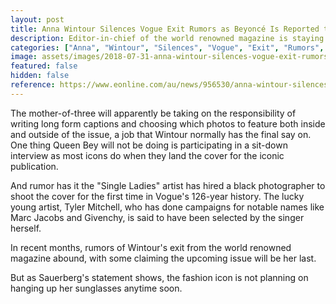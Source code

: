 ```yaml
---
layout: post
title: Anna Wintour Silences Vogue Exit Rumors as Beyoncé Is Reported to Land September Issue Cover
description: Editor-in-chief of the world renowned magazine is staying in her position indefinitely
categories: ["Anna", "Wintour", "Silences", "Vogue", "Exit", "Rumors", "Beyonce", "Reported", "Land", "September", "Issue", "Cover"]
image: assets/images/2018-07-31-anna-wintour-silences-vogue-exit-rumors-as-beyonce-is-reported-to-land-september-issue-cover.jpg
featured: false
hidden: false
reference: https://www.eonline.com/au/news/956530/anna-wintour-silences-vogue-exit-rumors-as-beyonce-is-reported-to-land-september-issue-cover
---
```

The mother-of-three will apparently be taking on the responsibility of writing long form captions and choosing which photos to feature both inside and outside of the issue, a job that Wintour normally has the final say on. One thing Queen Bey will not be doing is participating in a sit-down interview as most icons do when they land the cover for the iconic publication.

And rumor has it the "Single Ladies" artist has hired a black photographer to shoot the cover for the first time in Vogue's 126-year history. The lucky young artist, Tyler Mitchell, who has done campaigns for notable names like Marc Jacobs and Givenchy, is said to have been selected by the singer herself.

In recent months, rumors of Wintour's exit from the world renowned magazine abound, with some claiming the upcoming issue will be her last.

But as Sauerberg's statement shows, the fashion icon is not planning on hanging up her sunglasses anytime soon.
